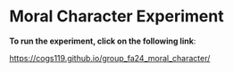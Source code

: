 # Moral Character Experiment

**To run the experiment, click on the following link**:

https://cogs119.github.io/group_fa24_moral_character/
